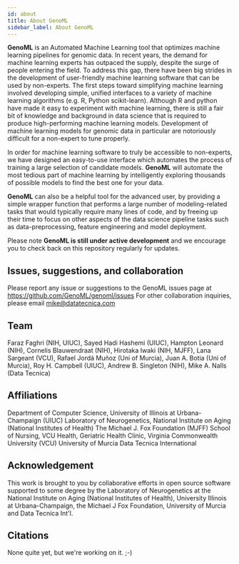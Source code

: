 ```yaml
---
id: about
title: About GenoML
sidebar_label: About GenoML
---
```


**GenoML** is an Automated Machine Learning tool that optimizes machine learning pipelines for genomic data. In recent years, the demand for machine learning experts has outpaced the supply, despite the surge of people entering the field. To address this gap, there have been big strides in the development of user-friendly machine learning software that can be used by non-experts. The first steps toward simplifying machine learning involved developing simple, unified interfaces to a variety of machine learning algorithms (e.g. R, Python scikit-learn). Although R and python have made it easy to experiment with machine learning, there is still a fair bit of knowledge and background in data science that is required to produce high-performing machine learning models. Development of machine learning models for genomic data in particular are notoriously difficult for a non-expert to tune properly. 

In order for machine learning software to truly be accessible to non-experts, we have designed an easy-to-use interface which automates the process of training a large selection of candidate models. **GenoML** will automate the most tedious part of machine learning by intelligently exploring thousands of possible models to find the best one for your data.

**GenoML** can also be a helpful tool for the advanced user, by providing a simple wrapper function that performs a large number of modeling-related tasks that would typically require many lines of code, and by freeing up their time to focus on other aspects of the data science pipeline tasks such as data-preprocessing, feature engineering and model deployment.

Please note **GenoML is still under active development** and we encourage you to check back on this repository regularly for updates.

## Issues, suggestions, and collaboration
Please report any issue or suggestions to the GenoML issues page at https://github.com/GenoML/genoml/issues
For other collaboration inquiries, please email mike@datatecnica.com

## Team
Faraz Faghri (NIH, UIUC), Sayed Hadi Hashemi (UIUC), Hampton Leonard (NIH), Cornelis Blauwendraat (NIH), Hirotaka Iwaki (NIH, MJFF), Lana Sargeant (VCU), Rafael Jordá Muñoz (Uni of Murcia), Juan A. Botia (Uni of Murcia), Roy H. Campbell (UIUC), Andrew B. Singleton (NIH), Mike A. Nalls (Data Tecnica)

## Affiliations
Department of Computer Science, University of Illinois at Urbana-Champaign (UIUC)
Laboratory of Neurogenetics, National Institute on Aging (National Institutes of Health)
The Michael J. Fox Foundation (MJFF)
School of Nursing, VCU Health, Geriatric Health Clinic, Virginia Commonwealth University (VCU) 
University of Murcia
Data Tecnica International

## Acknowledgement
This work is brought to you by collaborative efforts in open source software supported to some degree by the Laboratory of Neurogenetics at the National Institute on Aging (National Institutes of Health), University Illinois at Urbana-Champaign, the Michael J Fox Foundation, University of Murcia and Data Tecnica Int'l.

## Citations
None quite yet, but we're working on it. ;-)
